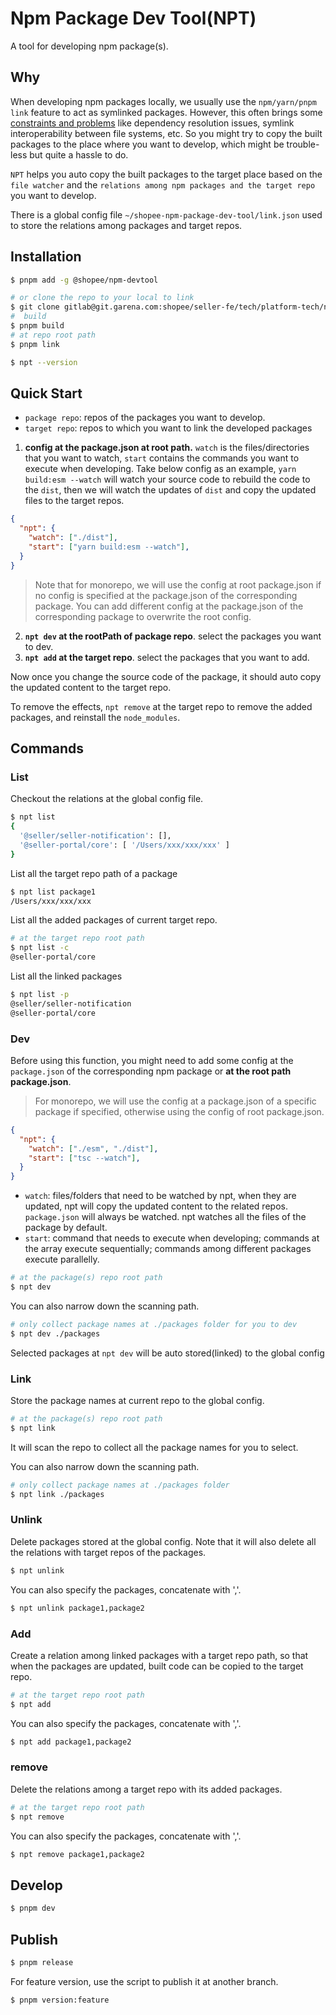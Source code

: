 # Npm Package Dev Tool(NPT)

A tool for developing npm package(s).

## Why

When developing npm packages locally, we usually use the `npm/yarn/pnpm link` feature to act as symlinked packages. However, this often brings some [constraints and problems](https://github.com/yarnpkg/yarn/issues/1761#issuecomment-259706202) like dependency resolution issues, symlink interoperability between file systems, etc. So you might try to copy the built packages to the place where you want to develop, which might be trouble-less but quite a hassle to do.

`NPT` helps you auto copy the built packages to the target place based on the `file watcher` and the `relations among npm packages and the target repo` you want to develop.

There is a global config file `~/shopee-npm-package-dev-tool/link.json` used to store the relations among packages and target repos.

## Installation

```bash
$ pnpm add -g @shopee/npm-devtool

# or clone the repo to your local to link
$ git clone gitlab@git.garena.com:shopee/seller-fe/tech/platform-tech/npm-package-devtool.git
#  build
$ pnpm build
# at repo root path
$ pnpm link

$ npt --version
```

## Quick Start

- `package repo`: repos of the packages you want to develop.
- `target repo`: repos to which you want to link the developed packages

1. **config at the package.json at root path.** `watch` is the files/directories that you want to watch, `start` contains the commands you want to execute when developing. Take below config as an example, `yarn build:esm --watch` will watch your source code to rebuild the code to the `dist`, then we will watch the updates of `dist` and copy the updated files to the target repos.

```json
{
  "npt": {
    "watch": ["./dist"],
    "start": ["yarn build:esm --watch"],
  }
}
```

> Note that for monorepo, we will use the config at root package.json if no config is specified at the package.json of the corresponding package. You can add different config at the package.json of the corresponding package to overwrite the root config.

2. **`npt dev` at the rootPath of package repo**. select the packages you want to dev.
3. **`npt add` at the target repo**. select the packages that you want to add.

Now once you change the source code of the package, it should auto copy the updated content to the target repo.

To remove the effects, `npt remove` at the target repo to remove the added packages, and reinstall the `node_modules`.

## Commands

### List

Checkout the relations at the global config file.

```bash
$ npt list
{
  '@seller/seller-notification': [],
  '@seller-portal/core': [ '/Users/xxx/xxx/xxx' ]
}
```

List all the target repo path of a package

```bash
$ npt list package1
/Users/xxx/xxx/xxx
```

List all the added packages of current target repo.

```bash
# at the target repo root path
$ npt list -c
@seller-portal/core
```

List all the linked packages

```bash
$ npt list -p
@seller/seller-notification
@seller-portal/core
```

### Dev

Before using this function, you might need to add some config at the `package.json` of the corresponding npm package or **at the root path package.json**.

> For monorepo, we will use the config at a package.json of a specific package if specified, otherwise using the config of root package.json.

```json
{
  "npt": {
    "watch": ["./esm", "./dist"],
    "start": ["tsc --watch"],
  }
}
```

- `watch`: files/folders that need to be watched by npt, when they are updated, npt will copy the updated content to the related repos. `package.json` will always be watched. npt watches all the files of the package by default.
- `start`: command that needs to execute when developing; commands at the array execute sequentially; commands among different packages execute parallelly. 

```bash
# at the package(s) repo root path
$ npt dev
```

You can also narrow down the scanning path.

```bash
# only collect package names at ./packages folder for you to dev
$ npt dev ./packages
```

Selected packages at `npt dev` will be auto stored(linked) to the global config

### Link

Store the package names at current repo to the global config.

```bash
# at the package(s) repo root path
$ npt link
```

It will scan the repo to collect all the package names for you to select.

You can also narrow down the scanning path.

```bash
# only collect package names at ./packages folder
$ npt link ./packages
```

### Unlink

Delete packages stored at the global config. Note that it will also delete all the relations with target repos of the packages.

```bash
$ npt unlink
```

You can also specify the packages, concatenate with ','.

```bash
$ npt unlink package1,package2
```

### Add

Create a relation among linked packages with a target repo path, so that when the packages are updated, built code can be copied to the target repo.

```bash
# at the target repo root path
$ npt add
```

You can also specify the packages, concatenate with ','.

```bash
$ npt add package1,package2
```

### remove

Delete the relations among a target repo with its added packages.

```bash
# at the target repo root path
$ npt remove
```

You can also specify the packages, concatenate with ','.

```bash
$ npt remove package1,package2
```

## Develop

```bash
$ pnpm dev
```

## Publish

```bash
$ pnpm release
```

For feature version, use the script to publish it at another branch.

```bash
$ pnpm version:feature
```
